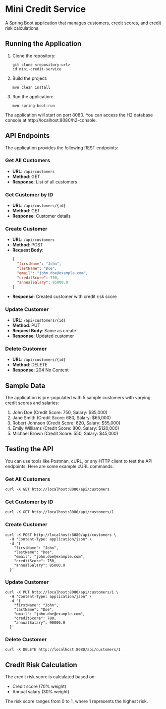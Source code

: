 # Mini Credit Service

A Spring Boot application that manages customers, credit scores, and credit risk calculations.

## Running the Application

1. Clone the repository:
   ```
   git clone <repository-url>
   cd mini-credit-service
   ```

2. Build the project:
   ```
   mvn clean install
   ```

3. Run the application:
   ```
   mvn spring-boot:run
   ```

The application will start on port 8080. You can access the H2 database console at http://localhost:8080/h2-console.

## API Endpoints

The application provides the following REST endpoints:

### Get All Customers
- **URL**: `/api/customers`
- **Method**: GET
- **Response**: List of all customers

### Get Customer by ID
- **URL**: `/api/customers/{id}`
- **Method**: GET
- **Response**: Customer details

### Create Customer
- **URL**: `/api/customers`
- **Method**: POST
- **Request Body**:
  ```json
  {
    "firstName": "John",
    "lastName": "Doe",
    "email": "john.doe@example.com",
    "creditScore": 750,
    "annualSalary": 85000.0
  }
  ```
- **Response**: Created customer with credit risk score

### Update Customer
- **URL**: `/api/customers/{id}`
- **Method**: PUT
- **Request Body**: Same as create
- **Response**: Updated customer

### Delete Customer
- **URL**: `/api/customers/{id}`
- **Method**: DELETE
- **Response**: 204 No Content

## Sample Data

The application is pre-populated with 5 sample customers with varying credit scores and salaries:

1. John Doe (Credit Score: 750, Salary: $85,000)
2. Jane Smith (Credit Score: 680, Salary: $65,000)
3. Robert Johnson (Credit Score: 620, Salary: $55,000)
4. Emily Williams (Credit Score: 800, Salary: $120,000)
5. Michael Brown (Credit Score: 550, Salary: $45,000)

## Testing the API

You can use tools like Postman, cURL, or any HTTP client to test the API endpoints. Here are some example cURL commands:

### Get All Customers
```
curl -X GET http://localhost:8080/api/customers
```

### Get Customer by ID
```
curl -X GET http://localhost:8080/api/customers/1
```

### Create Customer
```
curl -X POST http://localhost:8080/api/customers \
  -H "Content-Type: application/json" \
  -d '{
    "firstName": "John",
    "lastName": "Doe",
    "email": "john.doe@example.com",
    "creditScore": 750,
    "annualSalary": 85000.0
  }'
```

### Update Customer
```
curl -X PUT http://localhost:8080/api/customers/1 \
  -H "Content-Type: application/json" \
  -d '{
    "firstName": "John",
    "lastName": "Doe",
    "email": "john.doe@example.com",
    "creditScore": 780,
    "annualSalary": 90000.0
  }'
```

### Delete Customer
```
curl -X DELETE http://localhost:8080/api/customers/1
```

## Credit Risk Calculation

The credit risk score is calculated based on:
- Credit score (70% weight)
- Annual salary (30% weight)

The risk score ranges from 0 to 1, where 1 represents the highest risk. 
